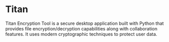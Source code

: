 # Titan
Titan Encryption Tool is a secure desktop application built with Python that provides file encryption/decryption capabilities along with collaboration features. It uses modern cryptographic techniques to protect user data.
